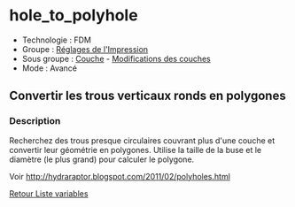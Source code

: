 # hole_to_polyhole

* Technologie : FDM
* Groupe : [Réglages de l'Impression](../print_settings/print_settings.md)
* Sous groupe : [Couche](../print_settings/print_settings.md#couche) - [Modifications des couches](../print_settings/print_settings.md#modifications-des-couches)
* Mode : Avancé

## Convertir les trous verticaux ronds  en polygones

### Description

Recherchez des trous presque circulaires couvrant plus d'une couche et convertir leur géométrie en polygones.
Utilise la taille de la buse et le diamètre (le plus grand) pour calculer le polygone.

Voir http://hydraraptor.blogspot.com/2011/02/polyholes.html

[Retour Liste variables](variable_list.md)